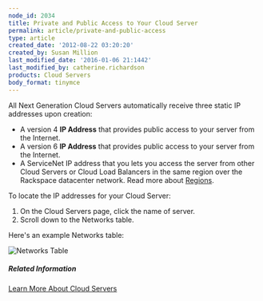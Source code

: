 ```yaml
---
node_id: 2034
title: Private and Public Access to Your Cloud Server
permalink: article/private-and-public-access
type: article
created_date: '2012-08-22 03:20:20'
created_by: Susan Million
last_modified_date: '2016-01-06 21:1442'
last_modified_by: catherine.richardson
products: Cloud Servers
body_format: tinymce
---
```


All Next Generation Cloud Servers automatically receive three static IP
addresses upon creation:

-   A version 4 **IP Address** that provides public access to your
    server from the Internet. 
-   A version 6 **IP Address** that provides public access to your
    server from the Internet. 
-   A ServiceNet IP address that you lets you access the server from
    other Cloud Servers or Cloud Load Balancers in the same region over
    the Rackspace datacenter network. Read more about
    [Regions](http://www.rackspace.com/knowledge_center/article/about-regions).

To locate the IP addresses for your Cloud Server:

1.  On the Cloud Servers page, click the name of server.
2.  Scroll down to the Networks table.

Here's an example Networks table:

![Networks
Table](http://www.rackspace.com/knowledge_center/sites/default/files/field/image/Networks%20Table.png)

 

##### Related Information

[Learn More About Cloud
Servers](http://www.rackspace.com/knowledge_center/article/learn-more-about-cloud-servers)

